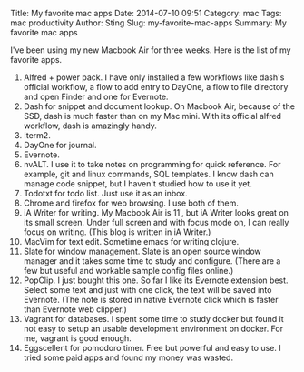 Title: My favorite mac apps
Date: 2014-07-10 09:51
Category: mac
Tags: mac productivity
Author: Sting
Slug: my-favorite-mac-apps
Summary: My favorite mac apps

I've been using my new Macbook Air for three weeks. Here is the list of my favorite apps.

1. Alfred + power pack. I have only installed a few workflows like dash's official workflow, a flow to add entry to DayOne, a flow to file directory and open Finder and one for Evernote.
2. Dash for snippet and document lookup. On Macbook Air, because of the SSD, dash is much faster than on my Mac mini. With its official alfred workflow, dash is amazingly handy.
3. Iterm2.
4. DayOne for journal.
5. Evernote.
6. nvALT. I use it to take notes on programming for quick reference. For example, git and linux commands, SQL templates. I know dash can manage code snippet, but I haven't studied how to use it yet.
7. Todotxt for todo list. Just use it as an inbox.
8. Chrome and firefox for web browsing. I use both of them.
9. iA Writer for writing. My Macbook Air is 11', but iA Writer looks great on its small screen. Under full screen and with focus mode on, I can really focus on writing. (This blog is written in iA Writer.)
10. MacVim for text edit. Sometime emacs for writing clojure.
11. Slate for window management. Slate is an open source window manager and it takes some time to study and configure. (There are a few but useful and workable sample config files online.)
12. PopClip. I just bought this one. So far I like its Evernote extension best. Select some text and just with one click, the text will be saved into Evernote. (The note is stored in native Evernote click which is faster than Evernote web clipper.)
13. Vagrant for databases. I spent some time to study docker but found it not easy to setup an usable development environment on docker. For me, vagrant is good enough.
14. Eggscellent for pomodoro timer. Free but powerful and easy to use. I tried some paid apps and found my money was wasted.
